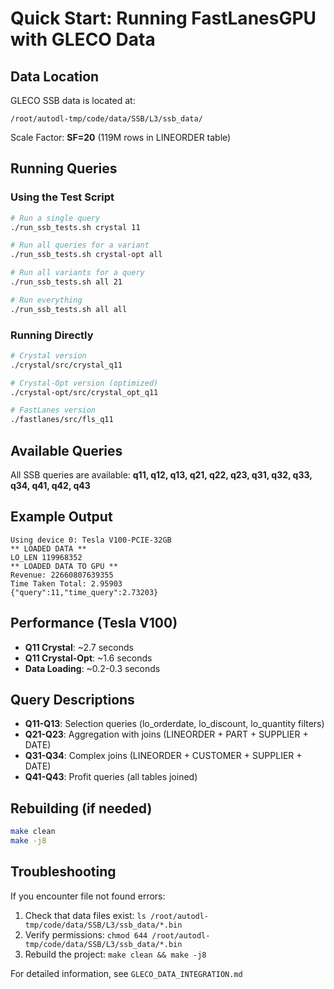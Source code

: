 # Quick Start: Running FastLanesGPU with GLECO Data

## Data Location

GLECO SSB data is located at:
```
/root/autodl-tmp/code/data/SSB/L3/ssb_data/
```

Scale Factor: **SF=20** (119M rows in LINEORDER table)

## Running Queries

### Using the Test Script

```bash
# Run a single query
./run_ssb_tests.sh crystal 11

# Run all queries for a variant
./run_ssb_tests.sh crystal-opt all

# Run all variants for a query
./run_ssb_tests.sh all 21

# Run everything
./run_ssb_tests.sh all all
```

### Running Directly

```bash
# Crystal version
./crystal/src/crystal_q11

# Crystal-Opt version (optimized)
./crystal-opt/src/crystal_opt_q11

# FastLanes version
./fastlanes/src/fls_q11
```

## Available Queries

All SSB queries are available: **q11, q12, q13, q21, q22, q23, q31, q32, q33, q34, q41, q42, q43**

## Example Output

```
Using device 0: Tesla V100-PCIE-32GB
** LOADED DATA **
LO_LEN 119968352
** LOADED DATA TO GPU **
Revenue: 22660807639355
Time Taken Total: 2.95903
{"query":11,"time_query":2.73203}
```

## Performance (Tesla V100)

- **Q11 Crystal**: ~2.7 seconds
- **Q11 Crystal-Opt**: ~1.6 seconds
- **Data Loading**: ~0.2-0.3 seconds

## Query Descriptions

- **Q11-Q13**: Selection queries (lo_orderdate, lo_discount, lo_quantity filters)
- **Q21-Q23**: Aggregation with joins (LINEORDER + PART + SUPPLIER + DATE)
- **Q31-Q34**: Complex joins (LINEORDER + CUSTOMER + SUPPLIER + DATE)
- **Q41-Q43**: Profit queries (all tables joined)

## Rebuilding (if needed)

```bash
make clean
make -j8
```

## Troubleshooting

If you encounter file not found errors:
1. Check that data files exist: `ls /root/autodl-tmp/code/data/SSB/L3/ssb_data/*.bin`
2. Verify permissions: `chmod 644 /root/autodl-tmp/code/data/SSB/L3/ssb_data/*.bin`
3. Rebuild the project: `make clean && make -j8`

For detailed information, see `GLECO_DATA_INTEGRATION.md`
